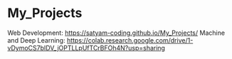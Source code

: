 # My_Projects
Web Development: https://satyam-coding.github.io/My_Projects/
Machine and Deep Learning: https://colab.research.google.com/drive/1-vDymoCS7bIDV_jOPTLLpUfTCrBFOh4N?usp=sharing
